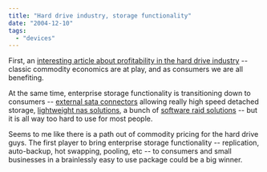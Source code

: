 ```yaml
---
title: "Hard drive industry, storage functionality"
date: "2004-12-10"
tags: 
  - "devices"
---
```


First, an [interesting article about profitability in the hard drive industry](http://www.oligopolywatch.com/2004/12/06.html#a493) -- classic commodity economics are at play, and as consumers we are all benefiting.

At the same time, enterprise storage functionality is transitioning down to consumers -- [external sata connectors](http://www.gizmodo.com/gadgets/peripherals/storage/lacie-external-sata-drives-027389.php) allowing really high speed detached storage, [lightweight nas solutions](http://channels.lockergnome.com/linux/archives/20041210_instant_nas.phtml), a bunch of [software raid solutions](http://www.google.com/search?sourceid=mozclient&ie=utf-8&oe=utf-8&q=software+raid) -- but it is all way too hard to use for most people.

Seems to me like there is a path out of commodity pricing for the hard drive guys. The first player to bring enterprise storage functionality -- replication, auto-backup, hot swapping, pooling, etc -- to consumers and small businesses in a brainlessly easy to use package could be a big winner.
